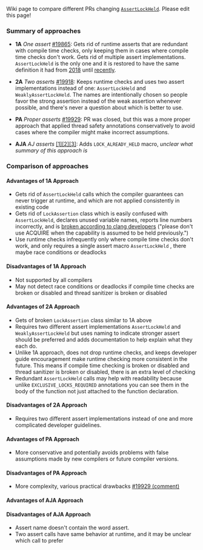 Wiki page to compare different PRs changing [`AssertLockHeld`](https://github.com/bitcoin/bitcoin/blob/be3af4f31089726267ce2dbdd6c9c153bb5aeae1/src/sync.h#L79). Please edit this page!

### Summary of approaches

- **1A** *One assert* [#19865](https://github.com/bitcoin/bitcoin/pull/19865): Gets rid of runtime asserts that are redundant with compile time checks, only keeping them in cases where compile time checks don't work. Gets rid of multiple assert implementations. `AssertLockHeld` is the only one and it is restored to have the same definition it had from [2018](https://github.com/bitcoin/bitcoin/pull/13423) until [recently](https://github.com/bitcoin/bitcoin/pull/19668).

- **2A** *Two asserts* [#19918](https://github.com/bitcoin/bitcoin/pull/19918): Keeps runtime checks and uses two assert implementations instead of one: `AssertLockHeld` and `WeaklyAssertLockHeld`. The names are intentionally chosen so people favor the strong assertion instead of the weak assertion whenever possible, and there's never a question about which is better to use.

- **PA** *Proper asserts* [#19929](https://github.com/bitcoin/bitcoin/pull/19929): PR was closed, but this was a more proper approach that applied thread safety annotations conservatively to avoid cases where the compiler might make incorrect assumptions.

- **AJA** *AJ asserts* [[1]](https://github.com/bitcoin/bitcoin/pull/19918#discussion_r485102739)[[2]](https://github.com/bitcoin/bitcoin/pull/19918#discussion_r488282255)[[3]](https://github.com/bitcoin/bitcoin/pull/19918#discussion_r490472714): Adds `LOCK_ALREADY_HELD` macro, _unclear what summary of this approach is_

### Comparison of approaches

#### Advantages of 1A Approach

- Gets rid of `AssertLockHeld` calls which the compiler guarantees can never trigger at runtime, and which are not applied consistently in existing code
- Gets rid of `LockAssertion` class which is easily confused with `AssertLockHeld`, declares unused variable names, reports line numbers incorrectly, and is [broken according to clang developers](https://reviews.llvm.org/D87629#2272676) ("please don't use ACQUIRE when the capability is assumed to be held previously.")
- Use runtime checks infrequently only where compile time checks don't work, and only requires a single assert macro `AssertLockHeld` 
, there maybe race conditions or deadlocks
#### Disadvantages of 1A Approach

- Not supported by all compilers
- May not detect race conditions or deadlocks if compile time checks are broken or disabled and thread sanitizer is broken or disabled

#### Advantages of 2A Approach

- Gets of broken `LockAssertion` class similar to 1A above
- Requires two different assert implementations `AssertLockHeld` and `WeaklyAssertLockHeld` but uses naming to indicate stronger assert should be preferred and adds documentation to help explain what they each do.
- Unlike 1A approach, does not drop runtime checks, and keeps developer guide encouragement make runtime checking more consistent in the future. This means if compile time checking is broken or disabled and thread sanitizer is broken or disabled, there is an extra level of checking
- Redundant `AssertLockHeld` calls may help with readability because unlike `EXCLUSIVE_LOCKS_REQUIRED` annotations you can see them in the body of the function not just attached to the function declaration.

#### Disadvantages of 2A Approach

- Requires two different assert implementations instead of one and more complicated developer guidelines.

#### Advantages of PA Approach

- More conservative and potentially avoids problems with false assumptions made by new compilers or future compiler versions.

#### Disadvantages of PA Approach

- More complexity, various practical drawbacks [#19929 (comment)](https://github.com/bitcoin/bitcoin/pull/19929#issuecomment-690358411)

#### Advantages of AJA Approach

#### Disadvantages of AJA Approach
- Assert name doesn't contain the word assert.
- Two assert calls have same behavior at runtime, and it may be unclear which call to prefer